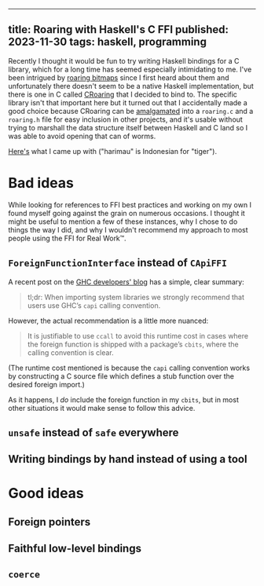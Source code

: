 --------------------------------------------------------------------------------
title: Roaring with Haskell's C FFI
published: 2023-11-30
tags: haskell, programming
--------------------------------------------------------------------------------

Recently I thought it would be fun to try writing Haskell bindings for
a C library, which for a long time has seemed especially intimidating to me.
I've been intrigued by [roaring bitmaps](https://roaringbitmap.org/) since
I first heard about them and unfortunately there doesn't seem to be a native
Haskell implementation, but there is one in C called
[CRoaring](https://github.com/RoaringBitmap/CRoaring) that I decided to bind
to. The specific library isn't that important here but it turned out that
I accidentally made a good choice because CRoaring can be
[amalgamated](https://github.com/RoaringBitmap/CRoaring#amalgamating) into
a `roaring.c` and a `roaring.h` file for easy inclusion in other projects, and
it's usable without trying to marshall the data structure itself between
Haskell and C land so I was able to avoid opening that can of worms.

[Here's](https://github.com/vaibhavsagar/experiments/tree/cd99b53874efd8a27e256ff5eb012060277ae473/harimau)
what I came up with ("harimau" is Indonesian for "tiger").

# Bad ideas

While looking for references to FFI best practices and working on my own
I found myself going against the grain on numerous occasions. I thought it
might be useful to mention a few of these instances, why I chose to do things
the way I did, and why I wouldn't recommend my approach to most people using
the FFI for Real Work™.

## `ForeignFunctionInterface` instead of `CApiFFI`

A recent post on the [GHC developers'
blog](https://www.haskell.org/ghc/blog/20210709-capi-usage.html) has a simple,
clear summary:

> tl;dr: When importing system libraries we strongly recommend that users use GHC’s `capi` calling convention.

However, the actual recommendation is a little more nuanced:

> It is justifiable to use `ccall` to avoid this runtime cost in cases where the foreign function is shipped with a package’s `cbits`, where the calling convention is clear.

(The runtime cost mentioned is because the `capi` calling convention works by
constructing a C source file which defines a stub function over the desired
foreign import.)

As it happens, I *do* include the foreign function in my `cbits`, but in most
other situations it would make sense to follow this advice.

## `unsafe` instead of `safe` everywhere

## Writing bindings by hand instead of using a tool

# Good ideas

## Foreign pointers

## Faithful low-level bindings

## `coerce`
